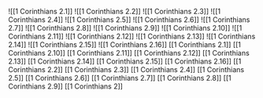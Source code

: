 ![[1 Corinthians 2.1]]
![[1 Corinthians 2.2]]
![[1 Corinthians 2.3]]
![[1 Corinthians 2.4]]
![[1 Corinthians 2.5]]
![[1 Corinthians 2.6]]
![[1 Corinthians 2.7]]
![[1 Corinthians 2.8]]
![[1 Corinthians 2.9]]
![[1 Corinthians 2.10]]
![[1 Corinthians 2.11]]
![[1 Corinthians 2.12]]
![[1 Corinthians 2.13]]
![[1 Corinthians 2.14]]
![[1 Corinthians 2.15]]
![[1 Corinthians 2.16]]
[[1 Corinthians 2.1]]
[[1 Corinthians 2.10]]
[[1 Corinthians 2.11]]
[[1 Corinthians 2.12]]
[[1 Corinthians 2.13]]
[[1 Corinthians 2.14]]
[[1 Corinthians 2.15]]
[[1 Corinthians 2.16]]
[[1 Corinthians 2.2]]
[[1 Corinthians 2.3]]
[[1 Corinthians 2.4]]
[[1 Corinthians 2.5]]
[[1 Corinthians 2.6]]
[[1 Corinthians 2.7]]
[[1 Corinthians 2.8]]
[[1 Corinthians 2.9]]
[[1 Corinthians 2]]
